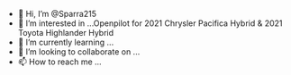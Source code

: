 - 👋 Hi, I’m @Sparra215
- 👀 I’m interested in ...Openpilot for 2021 Chrysler Pacifica Hybrid & 2021 Toyota Highlander Hybrid
- 🌱 I’m currently learning ...
- 💞️ I’m looking to collaborate on ...
- 📫 How to reach me ...

<!---
Sparra215/Sparra215 is a ✨ special ✨ repository because its `README.md` (this file) appears on your GitHub profile.
You can click the Preview link to take a look at your changes.
--->
